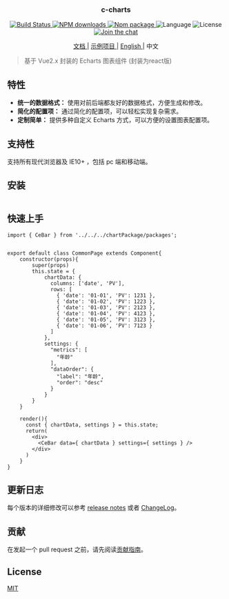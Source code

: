 <h3 align="center">c-charts</h3>

<p align="center">
  <a href="https://travis-ci.org/ElemeFE/v-charts">
    <img src="https://travis-ci.org/ElemeFE/v-charts.svg?branch=master" alt="Build Status">
  </a>
  <a href="https://npmjs.org/package/v-charts">
    <img src="http://img.shields.io/npm/dm/v-charts.svg" alt="NPM downloads">
  </a>
  <a href="https://www.npmjs.org/package/v-charts">
    <img src="https://img.shields.io/npm/v/v-charts.svg" alt="Npm package">
  </a>
  <a>
    <img src="https://img.shields.io/badge/language-javascript-yellow.svg" alt="Language">
  </a>
  <a>
    <img src="https://img.shields.io/badge/license-MIT-000000.svg" alt="License">
  </a>
  <a href="https://gitter.im/ElemeFE/v-charts?utm_source=badge&utm_medium=badge&utm_campaign=pr-badge&utm_content=badge">
    <img src="https://badges.gitter.im/ElemeFE/v-charts.svg" alt="Join the chat">
  </a>
</p>

<p align="center">
  <a href="https://v-charts.js.org">
    文档
  </a>
  <span> | </span>
  <a href="https://codesandbox.io/s/z69myovqzx">
    示例项目
  </a>
  <span> | </span>
  <a href="./README.md">
    English
  </a>
  <span> | </span>
  <a>
    中文
  </a>
</p>

> 基于 Vue2.x 封装的 Echarts 图表组件 (封装为react版)

## 特性

- **统一的数据格式：** 使用对前后端都友好的数据格式，方便生成和修改。
- **简化的配置项：** 通过简化的配置项，可以轻松实现复杂需求。
- **定制简单：** 提供多种自定义 Echarts 方式，可以方便的设置图表配置项。

## 支持性

支持所有现代浏览器及 IE10+ ，包括 pc 端和移动端。

## 安装

```

```

## 快速上手

```
import { CeBar } from '../../../chartPackage/packages';


export default class CommonPage extends Component{
    constructor(props){
        super(props)
        this.state = {
            chartData: {
              columns: ['date', 'PV'],
              rows: [
                { 'date': '01-01', 'PV': 1231 },
                { 'date': '01-02', 'PV': 1223 },
                { 'date': '01-03', 'PV': 2123 },
                { 'date': '01-04', 'PV': 4123 },
                { 'date': '01-05', 'PV': 3123 },
                { 'date': '01-06', 'PV': 7123 }
              ]
            },
            settings: {
              "metrics": [
                "年龄"
              ],
              "dataOrder": {
                "label": "年龄",
                "order": "desc"
              }
            }
        }
    }

    render(){
      const { chartData, settings } = this.state;
      return(
        <div>
          <CeBar data={ chartData } settings={ settings } />
        </div>
      )
    }
}
```

## 更新日志

每个版本的详细修改可以参考 [release notes](https://github.com/ElemeFE/v-charts/releases) 或者 [ChangeLog](./CHANGELOG_CN.md)。

## 贡献

在发起一个 pull request 之前，请先阅读[贡献指南](./CONTRIBUTING_CN.md)。

## License

[MIT](http://opensource.org/licenses/MIT)
